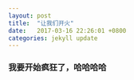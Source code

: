 ```yaml
---
layout: post
title:  "让我们开火"
date:   2017-03-16 22:26:01 +0800
categories: jekyll update
---
```


### 我要开始疯狂了，哈哈哈哈